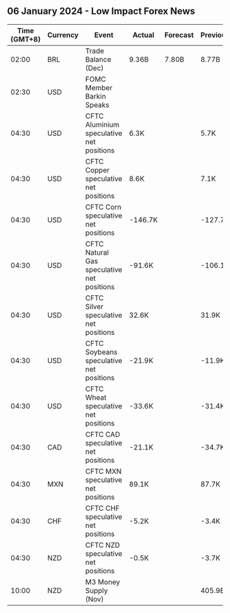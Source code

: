 ## 06 January 2024 - Low Impact Forex News

| Time (GMT+8) | Currency | Event | Actual | Forecast | Previous |
|------|----------|-------|--------|----------|----------|
| 02:00 | BRL | Trade Balance (Dec) | 9.36B | 7.80B | 8.77B |
| 02:30 | USD | FOMC Member Barkin Speaks |  |  |  |
| 04:30 | USD | CFTC Aluminium speculative net positions | 6.3K |  | 5.7K |
| 04:30 | USD | CFTC Copper speculative net positions | 8.6K |  | 7.1K |
| 04:30 | USD | CFTC Corn speculative net positions | -146.7K |  | -127.7K |
| 04:30 | USD | CFTC Natural Gas speculative net positions | -91.6K |  | -106.1K |
| 04:30 | USD | CFTC Silver speculative net positions | 32.6K |  | 31.9K |
| 04:30 | USD | CFTC Soybeans speculative net positions | -21.9K |  | -11.9K |
| 04:30 | USD | CFTC Wheat speculative net positions | -33.6K |  | -31.4K |
| 04:30 | CAD | CFTC CAD speculative net positions | -21.1K |  | -34.7K |
| 04:30 | MXN | CFTC MXN speculative net positions | 89.1K |  | 87.7K |
| 04:30 | CHF | CFTC CHF speculative net positions | -5.2K |  | -3.4K |
| 04:30 | NZD | CFTC NZD speculative net positions | -0.5K |  | -3.7K |
| 10:00 | NZD | M3 Money Supply (Nov) |  |  | 405.9B |
